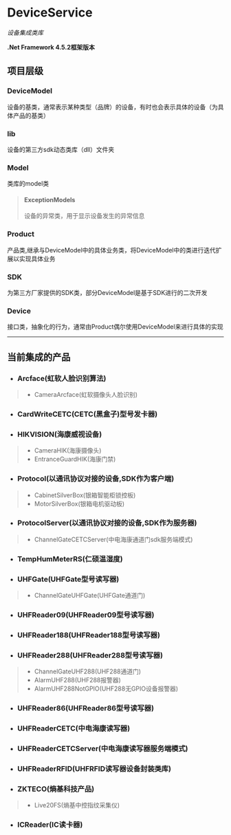 # DeviceService

*设备集成类库*

**.Net Framework 4.5.2框架版本**

## 项目层级

### DeviceModel
设备的基类，通常表示某种类型（品牌）的设备，有时也会表示具体的设备（为具体产品的基类）

### lib
设备的第三方sdk动态类库（dll）文件夹

### Model
类库的model类

>#### ExceptionModels
>设备的异常类，用于显示设备发生的异常信息

### Product
产品类,继承与DeviceModel中的具体业务类，将DeviceModel中的类进行迭代扩展以实现具体业务

### SDK
为第三方厂家提供的SDK类，部分DeviceModel是基于SDK进行的二次开发

### Device
接口类，抽象化的行为，通常由Product偶尔使用DeviceModel来进行具体的实现

***

## 当前集成的产品

* ### Arcface(虹软人脸识别算法)
> * CameraArcface(虹软摄像头人脸识别)
* ### CardWriteCETC(CETC(黑盒子)型号发卡器)
* ### HIKVISION(海康威视设备)
> * CameraHIK(海康摄像头)
> * EntranceGuardHIK(海康门禁)
* ### Protocol(以通讯协议对接的设备,SDK作为客户端)
> * CabinetSilverBox(银箱智能柜锁控板)
> * MotorSilverBox(银箱电机驱动板)
* ### ProtocolServer(以通讯协议对接的设备,SDK作为服务器)
> * ChannelGateCETCServer(中电海康通道门sdk服务端模式)
* ### TempHumMeterRS(仁硕温湿度)
* ### UHFGate(UHFGate型号读写器)
> * ChannelGateUHFGate(UHFGate通道门)
* ### UHFReader09(UHFReader09型号读写器)
* ### UHFReader188(UHFReader188型号读写器)
* ### UHFReader288(UHFReader288型号读写器)
> * ChannelGateUHF288(UHF288通道门)
> * AlarmUHF288(UHF288报警器)
> * AlarmUHF288NotGPIO(UHF288无GPIO设备报警器)
* ### UHFReader86(UHFReader86型号读写器)
* ### UHFReaderCETC(中电海康读写器)
* ### UHFReaderCETCServer(中电海康读写器服务端模式)
* ### UHFReaderRFID(UHFRFID读写器设备封装类库)
* ### ZKTECO(熵基科技产品)
> * Live20FS(熵基中控指纹采集仪)
* ### ICReader(IC读卡器)
